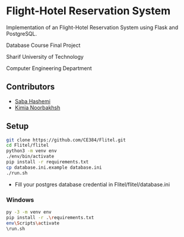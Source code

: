 # Flight-Hotel Reservation System
Implementation of an Flight-Hotel Reservation System using Flask and PostgreSQL.

Database Course Final Project 

Sharif University of Technology

Computer Engineering Department

## Contributors

-  [Saba Hashemi](https://github.com/savaw)
-  [Kimia Noorbakhsh](https://github.com/kimianoorbakhsh)

## Setup 


```Bash
git clone https://github.com/CE384/Flitel.git
cd Flitel/flitel
python3 -m venv env
./env/bin/activate
pip install -r requirements.txt
cp database.ini.example database.ini
./run.sh   
```
- Fill your postgres database credential in Flitel/flitel/database.ini

### Windows

```Bash
py -3 -m venv env
pip install -r .\requirements.txt
env\Scripts\activate                              
\run.sh    
```


